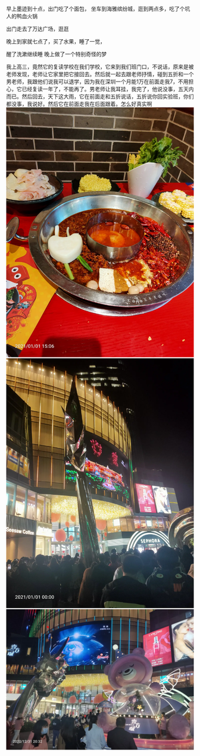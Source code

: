 早上墨迹到十点，出门吃了个面包，
坐车到海雅缤纷城，逛到两点多，吃了个坑人的鸭血火锅


出门走去了万达广场，逛逛

晚上到家就七点了，买了水果，睡了一觉，

醒了洗漱继续睡
晚上做了一个特别奇怪的梦

我上高三，竟然它的复读学校在我们学校，它来到我们班门口，不说话，原来是被老师发现，老师让它家里把它接回去。然后就一起去跟老师抒情，碰到五折和一个男老师，我跟他们说我可以退学，因为我在深圳一个月能1万在前面走我7，不用担心，它已经复读一年了，不能再了。男老师让我耳挂，我完了，他说没事，五天内而已。然后回去，天下这大雨，它在前面走和五折说话，五折说你回实验班，你们都没事，我说好。然后它在前面走我在后面跟着。怎么好真实啊
![](../img/6904315-baea8427d824b727.jpg)
![](../img/6904315-8468715f3886adbd.jpg)
![](../img/6904315-f9d00e03e8d965de.jpg)
